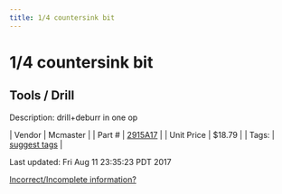 ```yaml
---
title: 1/4 countersink bit
---
```


# 1/4 countersink bit
## Tools / Drill
Description: 	drill+deburr in one op 

| Vendor | Mcmaster | 
| Part # | [2915A17](https://www.mcmaster.com/#2915A17) | 
| Unit Price | $18.79 | 
| Tags: | [suggest tags](https://docs.google.com/forms/d/e/1FAIpQLSeWyY8v3RgOty-MyWmh9U0iivNYN_molChYyS-0U-o-kOAv_g/viewform) | 

Last updated: Fri Aug 11 23:35:23 PDT 2017

 [Incorrect/Incomplete information?](https://docs.google.com/forms/d/e/1FAIpQLSeWyY8v3RgOty-MyWmh9U0iivNYN_molChYyS-0U-o-kOAv_g/viewform)